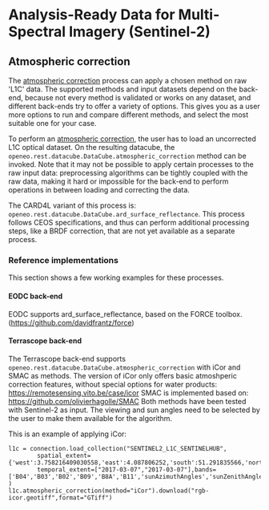 # Analysis-Ready Data for Multi-Spectral Imagery (Sentinel-2)


## Atmospheric correction


The [atmospheric correction](https://processes.openeo.org/draft/#atmospheric_correction) process can apply a chosen
method on raw 'L1C' data. The supported methods and input datasets depend on the back-end, because not every method is
validated or works on any dataset, and different back-ends try to offer a variety of options. This gives you as a user
more options to run and compare different methods, and select the most suitable one for your case.


To perform an [atmospheric correction](https://processes.openeo.org/draft/#atmospheric_correction), the user has to
load an uncorrected L1C optical dataset. On the resulting datacube, the `openeo.rest.datacube.DataCube.atmospheric_correction`
method can be invoked. Note that it may not be possible to apply certain processes to the raw input data: preprocessing
algorithms can be tightly coupled with the raw data, making it hard or impossible for the back-end to perform operations
in between loading and correcting the data.

The CARD4L variant of this process is: `openeo.rest.datacube.DataCube.ard_surface_reflectance`. This process follows
CEOS specifications, and thus can perform additional processing steps, like a BRDF correction, that are not yet available as a
separate process.

### Reference implementations


This section shows a few working examples for these processes.

#### EODC back-end


EODC supports ard_surface_reflectance, based on the FORCE toolbox. (https://github.com/davidfrantz/force)

#### Terrascope back-end

The Terrascope back-end supports `openeo.rest.datacube.DataCube.atmospheric_correction` with iCor and SMAC as methods.
The version of iCor only offers basic atmoshperic correction features, without special options for water products: https://remotesensing.vito.be/case/icor
SMAC is implemented based on: https://github.com/olivierhagolle/SMAC
Both methods have been tested with Sentinel-2 as input. The viewing and sun angles need to be selected by the user to make them
available for the algorithm.

This is an example of applying iCor:

    l1c = connection.load_collection("SENTINEL2_L1C_SENTINELHUB",
            spatial_extent={'west':3.758216409030558,'east':4.087806252,'south':51.291835566,'north':51.3927399,'crs':'EPSG:4326'},
            temporal_extent=["2017-03-07","2017-03-07"],bands=['B04','B03','B02','B09','B8A','B11','sunAzimuthAngles','sunZenithAngles','viewAzimuthMean','viewZenithMean'] )
    l1c.atmospheric_correction(method="iCor").download("rgb-icor.geotiff",format="GTiff")
